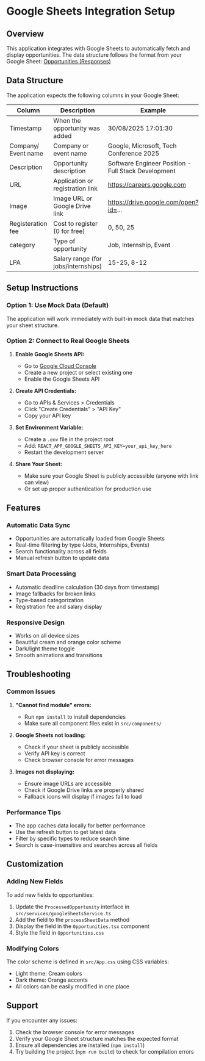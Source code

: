 # Google Sheets Integration Setup

## Overview
This application integrates with Google Sheets to automatically fetch and display opportunities. The data structure follows the format from your Google Sheet: [Opportunities (Responses)](https://docs.google.com/spreadsheets/d/13FuxfcVk0Y29SgZ5K7FD9HI23q_MDzceO2DgutofbAY/edit?resourcekey=&gid=1689398108#gid=1689398108)

## Data Structure
The application expects the following columns in your Google Sheet:

| Column | Description | Example |
|--------|-------------|---------|
| Timestamp | When the opportunity was added | 30/08/2025 17:01:30 |
| Company/ Event name | Company or event name | Google, Microsoft, Tech Conference 2025 |
| Description | Opportunity description | Software Engineer Position - Full Stack Development |
| URL | Application or registration link | https://careers.google.com |
| Image | Image URL or Google Drive link | https://drive.google.com/open?id=... |
| Registeration fee | Cost to register (0 for free) | 0, 50, 25 |
| category | Type of opportunity | Job, Internship, Event |
| LPA | Salary range (for jobs/internships) | 15-25, 8-12 |

## Setup Instructions

### Option 1: Use Mock Data (Default)
The application will work immediately with built-in mock data that matches your sheet structure.

### Option 2: Connect to Real Google Sheets

1. **Enable Google Sheets API:**
   - Go to [Google Cloud Console](https://console.cloud.google.com/)
   - Create a new project or select existing one
   - Enable the Google Sheets API

2. **Create API Credentials:**
   - Go to APIs & Services > Credentials
   - Click "Create Credentials" > "API Key"
   - Copy your API key

3. **Set Environment Variable:**
   - Create a `.env` file in the project root
   - Add: `REACT_APP_GOOGLE_SHEETS_API_KEY=your_api_key_here`
   - Restart the development server

4. **Share Your Sheet:**
   - Make sure your Google Sheet is publicly accessible (anyone with link can view)
   - Or set up proper authentication for production use

## Features

### Automatic Data Sync
- Opportunities are automatically loaded from Google Sheets
- Real-time filtering by type (Jobs, Internships, Events)
- Search functionality across all fields
- Manual refresh button to update data

### Smart Data Processing
- Automatic deadline calculation (30 days from timestamp)
- Image fallbacks for broken links
- Type-based categorization
- Registration fee and salary display

### Responsive Design
- Works on all device sizes
- Beautiful cream and orange color scheme
- Dark/light theme toggle
- Smooth animations and transitions

## Troubleshooting

### Common Issues

1. **"Cannot find module" errors:**
   - Run `npm install` to install dependencies
   - Make sure all component files exist in `src/components/`

2. **Google Sheets not loading:**
   - Check if your sheet is publicly accessible
   - Verify API key is correct
   - Check browser console for error messages

3. **Images not displaying:**
   - Ensure image URLs are accessible
   - Check if Google Drive links are properly shared
   - Fallback icons will display if images fail to load

### Performance Tips

- The app caches data locally for better performance
- Use the refresh button to get latest data
- Filter by specific types to reduce search time
- Search is case-insensitive and searches across all fields

## Customization

### Adding New Fields
To add new fields to opportunities:

1. Update the `ProcessedOpportunity` interface in `src/services/googleSheetsService.ts`
2. Add the field to the `processSheetData` method
3. Display the field in the `Opportunities.tsx` component
4. Style the field in `Opportunities.css`

### Modifying Colors
The color scheme is defined in `src/App.css` using CSS variables:
- Light theme: Cream colors
- Dark theme: Orange accents
- All colors can be easily modified in one place

## Support

If you encounter any issues:
1. Check the browser console for error messages
2. Verify your Google Sheet structure matches the expected format
3. Ensure all dependencies are installed (`npm install`)
4. Try building the project (`npm run build`) to check for compilation errors
